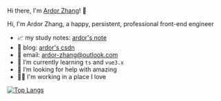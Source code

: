 Hi there, I'm [Ardor Zhang](http://note.arrow-zb.cn/)! 👋

Hi, I'm Ardor Zhang, a happy, persistent, professional front-end engineer

- 📈 my study notes: [ardor's note](http://note.arrow-zb.cn/)
- 📝 blog: [ardor's csdn](https://arrow.blog.csdn.net/)
- 📮 email: ardor-zhang@outlook.com
- 🌱 I’m currently learning `ts` and `vue3.x`
- 🤔 I’m looking for help with amazing
- 💂‍♀️ I'm working in a place I love

[![Top Langs](https://github-readme-stats.vercel.app/api/top-langs/?username=ardor-zhang&layout=compact)](http://note.arrow-zb.cn/)
